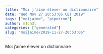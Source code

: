 ```yaml
---
title: "Moi j’aime élever un dictionnaire"
date: "Wed Nov 27 20:53:06 CET 2019"
tags: ["moijaime", "pipotron"]
author: m1ch3l
categories: ["generated"]
slug: "moijaime/2019-11-27-20:53:06"
---
```


Moi j’aime élever un dictionnaire
